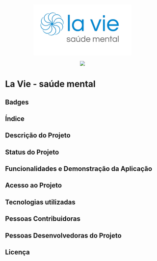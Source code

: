<h1 align="center"><img src="./src/doc/img/logoDaLaVie.png" align=center></h1>


<p align="center"><img src="http://img.shields.io/static/v1?label=STATUS&message=EM%20DESENVOLVIMENTO&color=GREEN&style=for-the-badge"</p>

# La Vie - saúde mental

## Badges

## Índice

## Descrição do Projeto

## Status do Projeto

## Funcionalidades e Demonstração da Aplicação

## Acesso ao Projeto

## Tecnologias utilizadas

## Pessoas Contribuidoras

## Pessoas Desenvolvedoras do Projeto

## Licença
